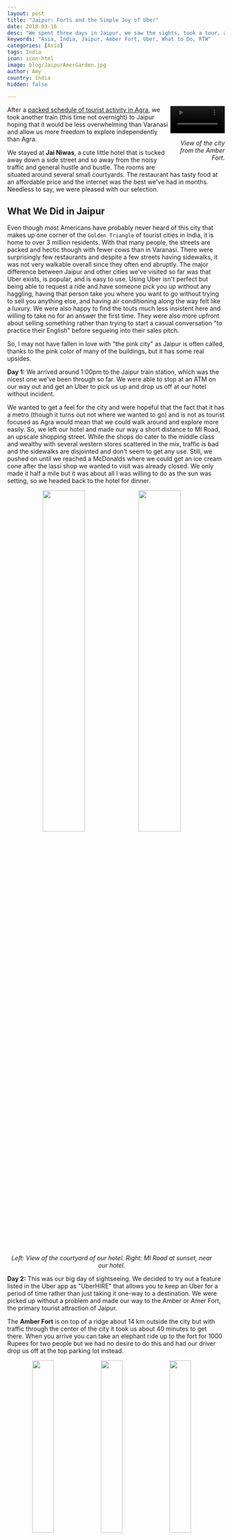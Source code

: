 ```yaml
---
layout: post
title: "Jaipur: Forts and the Simple Joy of Uber"
date: 2018-03-16
desc: "We spent three days in Jaipur, we saw the sights, took a tour, and spent a day holed up in our hotel room. Enjoying India hasn't gotten much easier."
keywords: "Asia, India, Jaipur, Amber Fort, Uber, What to Do, RTW"
categories: [Asia]
tags: India
icon: icon-html
image: blog/JaipurAmerGarden.jpg
author: Amy
country: India
hidden: false

---
```


<div style="float: right; text-align: right; width: 25%;"><video controls autoplay loop style="width: 100%;">
  <source src="/static/assets/img/blog/JaipurAmerViewVID.m4v" type="video/mp4">
  <a href="/static/assets/img/blog/JaipurAmerViewVID.jpg" target="_blank"><img src="/static/assets/img/blog/HanoiTraffic.jpg" width="45%"></a>
</video>
<p><i>View of the city from the Amber Fort.</i></p>
</div>

After a [packed schedule of tourist activity in Agra](http://site.awellchartedpath.com/blog/2018/03/agra/), we took another train (this time not overnight) to Jaipur hoping that it would be less overwhelming than Varanasi and allow us more freedom to explore independently than Agra.

We stayed at **Jai Niwas**, a cute little hotel that is tucked away down a side street and so away from the noisy traffic and general hustle and bustle. The rooms are situated around several small courtyards. The restaurant has tasty food at an affordable price and the internet was the best we've had in months. Needless to say, we were pleased with our selection.  

## <i class="fa fa-check-square" aria-hidden="true" style="color:#2495C4;"></i> What We Did in Jaipur

Even though most Americans have probably never heard of this city that makes up one corner of the `Golden Triangle` of tourist cities in India, it is home to over 3 million residents. With that many people, the streets are packed and hectic though with fewer cows than in Varanasi. There were surprisingly few restaurants and despite a few streets having sidewalks, it was not very walkable overall since they often end abruptly. The major difference between Jaipur and other cities we've visited so far was that Uber exists, is popular, and is easy to use. Using Uber isn't perfect but being able to request a ride and have someone pick you up without any haggling, having that person take you where you want to go without trying to sell you anything else, and having air conditioning along the way felt like a luxury. We were also happy to find the touts much less insistent here and willing to take no for an answer the first time. They were also more upfront about selling something rather than trying to start a casual conversation "to practice their English" before segueing into their sales pitch.  

So, I may not have fallen in love with "the pink city" as Jaipur is often called, thanks to the pink color of many of the buildings, but it has some real upsides.

**Day 1:** We arrived around 1:00pm to the Jaipur train station, which was the nicest one we've been through so far. We were able to stop at an ATM on our way out and get an Uber to pick us up and drop us off at our hotel without incident.

We wanted to get a feel for the city and were hopeful that the fact that it has a metro (though it turns out not where we wanted to go) and is not as tourist focused as Agra would mean that we could walk around and explore more easily. So, we left our hotel and made our way a short distance to MI Road, an upscale shopping street. While the shops do cater to the middle class and wealthy with several western stores scattered in the mix, traffic is bad and the sidewalks are disjointed and don't seem to get any use. Still, we pushed on until we reached a McDonalds where we could get an ice cream cone after the lassi shop we wanted to visit was already closed. We only made it half a mile but it was about all I was willing to do as the sun was setting, so we headed back to the hotel for dinner. 

<div style="text-align: center; max-width: calc(100% - 20px);"><a href="/static/assets/img/blog/JaipurHotel.jpg" target="_blank"><img src="/static/assets/img/blog/JaipurHotel.jpg" width="45%"></a> <a href="/static/assets/img/blog/JaipurStreetSunset.jpg" target="_blank"><img src="/static/assets/img/blog/JaipurStreetSunset.jpg" width="45%"></a><p><i>Left: View of the courtyard of our hotel. Right: MI Road at sunset, near our hotel.</i></p></div><p></p>

**Day 2:** This was our big day of sightseeing. We decided to try out a feature listed in the Uber app as "UberHIRE" that allows you to keep an Uber for a period of time rather than just taking it one-way to a destination. We were picked up without a problem and made our way to the Amber or Amer Fort, the primary tourist attraction of Jaipur. 

The **Amber Fort** is on top of a ridge about 14 km outside the city but with traffic through the center of the city it took us about 40 minutes to get there. When you arrive you can take an elephant ride up to the fort for 1000 Rupees for two people but we had no desire to do this and had our driver drop us off at the top parking lot instead.

<div style="text-align: center; max-width: calc(100% - 20px);"><a href="/static/assets/img/blog/JaipurAmerWalls.jpg" target="_blank"><img src="/static/assets/img/blog/JaipurAmerWalls.jpg" width="32%"></a> <a href="/static/assets/img/blog/JaipurAmerViewValley.jpg" target="_blank"><img src="/static/assets/img/blog/JaipurAmerViewValley.jpg" width="32%"></a> <a href="/static/assets/img/blog/JaipurAmerGarden.jpg" target="_blank"><img src="/static/assets/img/blog/JaipurAmerGarden.jpg" width="32%"></a><p><i>Amber Fort.</i></p></div><p></p> 

The Amber Fort was our favorite fort so far in India. The rooms form a sort of maze through different courtyards and levels that you are free to explore, even without (or maybe especially without) a guide. Like the other sights we've visited, there are lots of inlay stone designs, though this fort also includes the Sheesh Mahal or the Mirror Palace that incorporates reflective glass in the intricate designs and is quite stunning. 

<div style="text-align: center; max-width: calc(100% - 20px);"><a href="/static/assets/img/blog/JaipurAmerMirrors.jpg" target="_blank"><img src="/static/assets/img/blog/JaipurAmerMirrors.jpg" width="40.5%"></a> <a href="/static/assets/img/blog/JaipurAmerWaterWell.jpg" target="_blank"><img src="/static/assets/img/blog/JaipurAmerWaterWell.jpg" width="30%"></a><p><i>Left: The intricate designs of the Sheesh Mahal. Right: A historic water wheel we found exploring the Amber Fort, complete with dangling clay pots to move the water vertically up the tower.</i></p></div><p></p>

After exploring the Amber Fort, we decided to also visit the **Nahargarh Fort** (some guides refer to it as the Tiger Fort). It's not too far off the route we needed to take back to the city anyway and offers panoramic views of the city below. This fort isn't nearly as interesting to explore, though there was some sort of modern art installation on display while we were there to spice things up a bit. We soaked up some of the views and then headed back to the hotel for some lunch. 

<div style="text-align: center; max-width: calc(100% - 20px);"><a href="/static/assets/img/blog/JaipurTigerReservoir.jpg" target="_blank"><img src="/static/assets/img/blog/JaipurTigerReservoir.jpg" width="45%"></a><p><i>The reservoir for collecting rain water at the Nahargarh Fort.</i></p></div><p></p>

On the way back to our hotel, we also drove past the **Jal Mahal** or "Water Palace", a palace surrounded by the waters of the Man Sugar Lake. You can't visit the palace unless you are visiting the very fancy restaurant there, so we didn't stop, but it is beautiful. 

Overall, for 4 hours and two different stops along a birg circuit the way we paid 800 Rupees (~12 USD) including a tip. Our hotel offered a car service for visiting the same two forts we did at 1200 Rupees (~18 USD). We probably could have gotten a tuktuk for closer to 600 Rupees (~9 USD) but then would have had to go without air conditioning, which was nice to have between stops when the temperatures were over 90 degrees. 

We made it back to our hotel for a late lunch and a little rest before heading back out for a walking tour. I had reservations about doing another **Yo Tours** walking tour [after the one we did in Varanasi](http://site.awellchartedpath.com/blog/2018/03/Varanasi/) hadn't been as good as we hoped but the original reason I gave it a try was the good reviews for the Jaipur tour, so we decided to give it a second chance and ended up glad we did. 

<div style="text-align: center; max-width: calc(100% - 20px);"><a href="/static/assets/img/blog/JaipurTourUs.jpg" target="_blank"><img src="/static/assets/img/blog/JaipurTourUs.jpg" width="24.5%"></a> <a href="/static/assets/img/blog/JaipurTourCityPalaceGate.jpg" target="_blank"><img src="/static/assets/img/blog/JaipurTourCityPalaceGate.jpg" width="43.5%"></a> <a href="/static/assets/img/blog/JaipurTourUsEnd.jpg" target="_blank"><img src="/static/assets/img/blog/JaipurTourUsEnd.jpg" width="24.5%"></a><p><i>Left: Us in front of the Hawa Mahal. Middle: View of the City Palace gate. Right: Wearing silly hats our walking tour guide wanted us to wear at the end of the tour.</i></p></div><p></p>

The tour didn't actually cover that much ground but did let us see more of the Old Town than we likely would have otherwise. We started at the **Hawa Mahal** or Palace of the Winds, where females in the royal family were able to hide behind the intricate marble screens and watch the comings and goings on the street below without being seen. From there we headed down some of the alleys, which are laid out in a grid-pattern though it doesn't give the same impression of orderliness that I got use to in downtown DC. We stoped to see houses that have been standing for 300 years, shops that use recycled paper to make boxes for wedding invitations, temples, and the more traditional stops at the **City Palace**, **Jantar Mantar**, and got a view of the seven-story **Isarlat** tower as the sun was setting. 

<div style="text-align: center; max-width: calc(100% - 20px);"><a href="/static/assets/img/blog/JaipurTourTempleEntrance.jpg" target="_blank"><img src="/static/assets/img/blog/JaipurTourTempleEntrance.jpg" width="45%"></a> <a href="/static/assets/img/blog/JaipurTourSundial.jpg" target="_blank"><img src="/static/assets/img/blog/JaipurTourSundial.jpg" width="45%"></a><p><i>Left: The entrance to a temple to Shiva. Right: Jantar Mantar, home to a sundial supposedly accurate to 3 seconds.</i></p></div><p></p>

My favorite stop of the tour was the last one, which took us behind an active temple to Shiva up on the roof of what seemed to be a family home in order to appreciate the southern style architecture that can't be seen from the outside. We ended the tour as the sun was setting and grabbed another Uber (if you couldn't tell I was really excited about being able to use Uber) back to our hotel for dinner. 

**Day 3:** Despite getting to see the Taj Mahal and enjoying some of our sightseeing, I had gotten to the point where I was trying to convince Nate to forget our next two weeks in India and move up our flight to Japan to as soon as possible. It's not that there aren't interesting things to see here. There definitely are. I had just gotten frustrated with how difficult it is to explore, how much I felt like a walking tout target which can really erode your sense of trust, and the underlying discomfort of being surrounded almost entirely by men _all the time_. I hadn't expected it when we arrived to India but everywhere we go everyone around us is predominantly men, even just looking down the street there make be a couple of women but they are swallowed up by a sea of men driving tuktuks, walking to and fro, or just loitering. 

An example of the small but illustrative situation that becomes tiring is asking for directions becomes perilous because unlike most places we've been, I don't trust that the person will tell us the right answer instead of taking us somewhere else that in some way ends with them getting a commission or will tell us the right answer but then expect to be paid for helping us. 

Then there are the selfies. A surprising number of people come up asking for selfies with us. One woman even yelled across the courtyard of a temple to our guide in Agra to ask us for a photo. While I find it stange and a little uncomfortable, when someone asks we can we can say no and go on our way. The more annoying version is the men (it's always men) who try to surreptitiously take selfies with us in the background. It started with the man sitting in front of me on the plane for our flight to Delhi, then there are the men that come sit next to me or Nate somewhere and angle their phones so we are in the picture. One man even tried to sneakily get his small child to come sit with him because he was trying to get a picture with Nate in it while I was waiting to by tickets. Having strangers snap selfies with you definitely isn't the worst thing in the world but it wears on your nerves and adds to the general sense that you have to be on guard all the time.

All of these small discomforts had been building up to the point I wanted to just be done with it. In the end, Nate convinced me that the rest of our time in India was more promising than the time we'd spent so far (big exception for the Taj Mahal, which was exactly as wonderful as I thought it would be) and that logistically and financially skipping to Japan early didn't make sense. 

Still, to let me recharge and get back in the spirit of adventure, we spent the full day at our hotel relaxing, catching up with people back home, and working on some projects. 

Other than days we've been sick, I think this was the first day we just opted out of travel adventures and I think it was sorely needed. We often push ourselves to go out an soak up as much of each place as possible, especially places that we aren't staying for very long but sometimes you just need a break, even from travel. 

**Day 4:** Our last day in Jaipur was a long one because we had to check out of our hotel at 11am but our overnight train to Jaisalmer wasn't scheduled to depart until 11:45pm. 

<div style="text-align: center; max-width: calc(100% - 20px);"><a href="/static/assets/img/blog/JaipurGaltaGate.jpg" target="_blank"><img src="/static/assets/img/blog/JaipurGaltaGate.jpg" width="45%"></a> <a href="/static/assets/img/blog/JaipurMonkeyTempleView.jpg" target="_blank"><img src="/static/assets/img/blog/JaipurMonkeyTempleView.jpg" width="45%"></a><p><i>The entrance gate to the path up to the Sun Temple and the view from the Sun Temple.</i></p></div><p></p>

After breakfast at the hotel, we got another Uber to take us to **Hanuman Temple**, more commonly referred to as the **Monkey Temple**, to the east of the city. To reach the Monkey Temple from the road, you first have to climb to the top of a hill along winding pathways. There are several vendors selling food you can feed the monkeys and they say doing so will bring you good karma but we decided to pass. At the top of the hill is a **Sun Temple**, which we thought was going to be the Monkey Temple, that has a great view of the city below (but also pushy residents trying to perform prayers for tips...). Then you continue on over the hill and back down into the valley to find the Monkey Temple. Entrance is free but there is a 50 Rupee camera fee and an additional 50 Rupee fee for video cameras. We made a spur of the moment decision, based mostly on the guy selling the photography tickets being very pushy and a little creepy, to pass on taking photos and just walk around. He wasn't too pleased but let us through anyway. Even though there are supposed to be many more monkeys out in the morning when it isn't so hot, we saw dozens sitting in shady corners and chasing each other through the temples. 

At the end of your temple visit, you have to retrace your steps back up and over the hill unless you've hired a driver to circle around and meet you at the other side's parking lot. By this time it was over 90 degrees and made for a hot a sweaty walk but at the end we had another Uber waiting to take us to lunch with air conditioning blasting. 

<div style="text-align: center; max-width: calc(100% - 20px);"><a href="/static/assets/img/blog/JaipurMonkeyTemple.jpg" target="_blank"><img src="/static/assets/img/blog/JaipurMonkeyTemple.jpg" width="30%"></a> <a href="/static/assets/img/blog/JaipurMonkey.jpg" target="_blank"><img src="/static/assets/img/blog/JaipurMonkey.jpg" width="30%"></a><p><i>View of the Monkey Temple from the hill and one of the many monkeys we saw on our visit.</i></p></div><p></p>

We stopped for lunch at **Natraj Restaurant** an upscale spot on MI Road walking distance from our hotel. We had been a little skeptical of it at first, since it was completely empty, but lunch was the best meal we've had in India. We each had a different Thali and I had some amazing masala tea. I liked it so much I had to have a second. The wait staff was very attentive and willing to answer questions when we didn't understand what we were looking at or what we were supposed to do with something (for example the anise they brought in a bowl at the end of the meal for us to clean our teeth). 

Our final stop for the day, before we headed back to the hotel for dinner and biding our time before an 11:45pm train, was at the **Raj Mandir Theater**. I had read several accounts of tourists really enjoying seeing a Bollywood movie there even though they couldn't understand the Hindi. With several hours to kill and the temperature still in the 90s, sitting in an air-conditioned theater watching a movie sounded great. 

<div style="text-align: center; max-width: calc(100% - 20px);"><a href="/static/assets/img/blog/JaipurRajMandirFront.jpg" target="_blank"><img src="/static/assets/img/blog/JaipurRajMandirFront.jpg" width="32%"></a> <a href="/static/assets/img/blog/JaipurRajMandirLobby.jpg" target="_blank"><img src="/static/assets/img/blog/JaipurRajMandirLobby.jpg" width="32%"></a> <a href="/static/assets/img/blog/JaipurRajMandirInside.jpg" target="_blank"><img src="/static/assets/img/blog/JaipurRajMandirInside.jpg" width="32%"></a><p><i>The Raj Mandir Theater.</i></p></div><p></p>

The theater itself looks more like what you'd expect from a European operahouse than a movie theater with sparkling chandeliers in the lobby and a curtain over the screen. To add to the experience feeling like a theater for plays rather than movies, there was also an intermission. 

The movie, **[Hate Story 4](https://en.wikipedia.org/wiki/Hate_Story_4)**, was a mixed bag. It was a revenge film that didn't have the kind of singing and dancing numbers I was hoping for, the action scenes, by design or not, were impressively bad, and the occasional English dialog worse. It did have a female protagonist dishing out revenge on some murderous, womanizing men though, so it had some redeeming qualities. 

We exited the movie around sunset to find that the temperature had dropped to a comfortable level and so we could sit outside at our hotel reading until dinner and then again until it was finally time to catch our train.

## <i class="fa fa-check-square" aria-hidden="true" style="color:#2495C4;"></i> How We Did with Our Budget

For our time in Jaipur, we had budgeted as much as 45 USD a night for accommodations. We ended up spending 42 USD per night for our `Deluxe` room at **Jai Niwas**, which was really lovely.

We had also budgeted 10 USD per day per person for food and 10 USD per day per person for entertainment. Out of that planned 40 USD total, we ended up spending only 31 USD per day on average, including our 4 hours of UberHIRE (12 USD), the entrance fee for Amer Fort (16 USD total), and all of our meals (an average of 3 USD per person per meal).